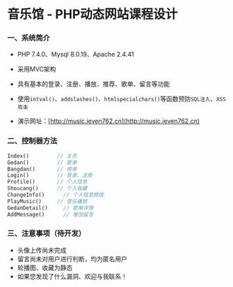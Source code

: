 # 音乐馆 - PHP动态网站课程设计
### 一、系统简介

* PHP 7.4.0、Mysql 8.0.19、Apache 2.4.41

* 采用MVC架构
* 具有基本的登录、注册、播放、推荐、歌单、留言等功能
* 使用`intval()`、`addslashes()`、`htmlspecialchars()`等函数预防`SQL注入`、`XSS攻击`
* 演示网址：[http://music.ieven762.cn](http://music.ieven762.cn)

### 二、控制器方法

```php
Index()			// 主页
Gedan()			// 歌单
Bangdan()		// 榜单
Login()			// 登录、注册
Profile()		// 个人信息
Shoucang()		// 个人收藏
ChangeInfo()	  // 个人信息修改
PlayMusic()		// 音乐播放
GedanDetail()	  // 歌单详情
AddMessage()	  // 增加留言
```

### 三、注意事项（待开发）

* 头像上传尚未完成
* 留言尚未对用户进行判断，均为匿名用户
* 轮播图、收藏为静态
* 如果您发现了什么漏洞、欢迎与我联系！

